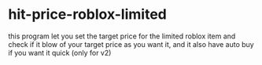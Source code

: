 # hit-price-roblox-limited

this program let you set the target price for the limited roblox item
and check if it blow of your target price as you want it,
and it also have auto buy if you want it quick (only for v2)
